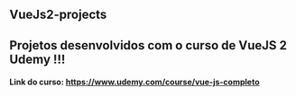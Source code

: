 ## VueJs2-projects
## Projetos desenvolvidos com o curso de VueJS 2 Udemy !!!
#### Link do curso: https://www.udemy.com/course/vue-js-completo
